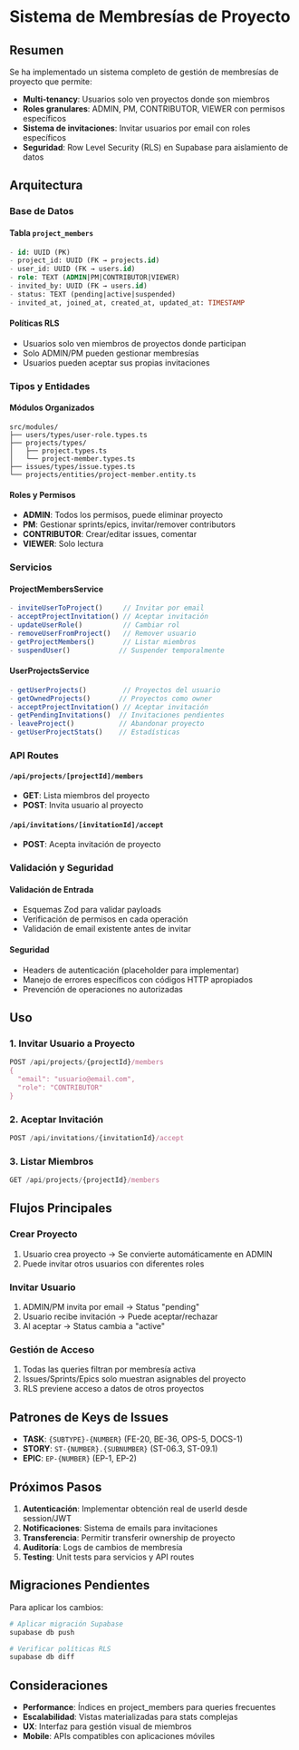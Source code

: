 # Sistema de Membresías de Proyecto

## Resumen

Se ha implementado un sistema completo de gestión de membresías de proyecto que permite:

- **Multi-tenancy**: Usuarios solo ven proyectos donde son miembros
- **Roles granulares**: ADMIN, PM, CONTRIBUTOR, VIEWER con permisos específicos
- **Sistema de invitaciones**: Invitar usuarios por email con roles específicos
- **Seguridad**: Row Level Security (RLS) en Supabase para aislamiento de datos

## Arquitectura

### Base de Datos

#### Tabla `project_members`
```sql
- id: UUID (PK)
- project_id: UUID (FK → projects.id)
- user_id: UUID (FK → users.id)  
- role: TEXT (ADMIN|PM|CONTRIBUTOR|VIEWER)
- invited_by: UUID (FK → users.id)
- status: TEXT (pending|active|suspended)
- invited_at, joined_at, created_at, updated_at: TIMESTAMP
```

#### Políticas RLS
- Usuarios solo ven miembros de proyectos donde participan
- Solo ADMIN/PM pueden gestionar membresías
- Usuarios pueden aceptar sus propias invitaciones

### Tipos y Entidades

#### Módulos Organizados
```
src/modules/
├── users/types/user-role.types.ts
├── projects/types/
│   ├── project.types.ts
│   └── project-member.types.ts
├── issues/types/issue.types.ts
└── projects/entities/project-member.entity.ts
```

#### Roles y Permisos
- **ADMIN**: Todos los permisos, puede eliminar proyecto
- **PM**: Gestionar sprints/epics, invitar/remover contributors
- **CONTRIBUTOR**: Crear/editar issues, comentar
- **VIEWER**: Solo lectura

### Servicios

#### ProjectMembersService
```typescript
- inviteUserToProject()     // Invitar por email
- acceptProjectInvitation() // Aceptar invitación  
- updateUserRole()          // Cambiar rol
- removeUserFromProject()   // Remover usuario
- getProjectMembers()       // Listar miembros
- suspendUser()            // Suspender temporalmente
```

#### UserProjectsService  
```typescript
- getUserProjects()         // Proyectos del usuario
- getOwnedProjects()       // Proyectos como owner
- acceptProjectInvitation() // Aceptar invitación
- getPendingInvitations()  // Invitaciones pendientes
- leaveProject()           // Abandonar proyecto
- getUserProjectStats()    // Estadísticas
```

### API Routes

#### `/api/projects/[projectId]/members`
- **GET**: Lista miembros del proyecto
- **POST**: Invita usuario al proyecto

#### `/api/invitations/[invitationId]/accept`  
- **POST**: Acepta invitación de proyecto

### Validación y Seguridad

#### Validación de Entrada
- Esquemas Zod para validar payloads
- Verificación de permisos en cada operación
- Validación de email existente antes de invitar

#### Seguridad
- Headers de autenticación (placeholder para implementar)
- Manejo de errores específicos con códigos HTTP apropiados
- Prevención de operaciones no autorizadas

## Uso

### 1. Invitar Usuario a Proyecto
```typescript
POST /api/projects/{projectId}/members
{
  "email": "usuario@email.com", 
  "role": "CONTRIBUTOR"
}
```

### 2. Aceptar Invitación
```typescript  
POST /api/invitations/{invitationId}/accept
```

### 3. Listar Miembros
```typescript
GET /api/projects/{projectId}/members
```

## Flujos Principales

### Crear Proyecto
1. Usuario crea proyecto → Se convierte automáticamente en ADMIN
2. Puede invitar otros usuarios con diferentes roles

### Invitar Usuario
1. ADMIN/PM invita por email → Status "pending"
2. Usuario recibe invitación → Puede aceptar/rechazar  
3. Al aceptar → Status cambia a "active"

### Gestión de Acceso
1. Todas las queries filtran por membresía activa
2. Issues/Sprints/Epics solo muestran asignables del proyecto
3. RLS previene acceso a datos de otros proyectos

## Patrones de Keys de Issues

- **TASK**: `{SUBTYPE}-{NUMBER}` (FE-20, BE-36, OPS-5, DOCS-1)
- **STORY**: `ST-{NUMBER}.{SUBNUMBER}` (ST-06.3, ST-09.1)  
- **EPIC**: `EP-{NUMBER}` (EP-1, EP-2)

## Próximos Pasos

1. **Autenticación**: Implementar obtención real de userId desde session/JWT
2. **Notificaciones**: Sistema de emails para invitaciones
3. **Transferencia**: Permitir transferir ownership de proyecto
4. **Auditoría**: Logs de cambios de membresía
5. **Testing**: Unit tests para servicios y API routes

## Migraciones Pendientes

Para aplicar los cambios:

```bash
# Aplicar migración Supabase
supabase db push

# Verificar políticas RLS
supabase db diff
```

## Consideraciones

- **Performance**: Índices en project_members para queries frecuentes
- **Escalabilidad**: Vistas materializadas para stats complejas
- **UX**: Interfaz para gestión visual de miembros
- **Mobile**: APIs compatibles con aplicaciones móviles
